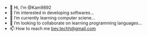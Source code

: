 - 👋 Hi, I’m @Kam9892
- 👀 I’m interested in developing softwares...
- 🌱 I’m currently learning computer sciene...
- 💞️ I’m looking to collaborate on learning programming languages...
- 📫 How to reach me bey.techh@gmail.com

<!---
Kam9892/Kam9892 is a ✨ special ✨ repository because its `README.md` (this file) appears on your GitHub profile.
You can click the Preview link to take a look at your changes.
--->
